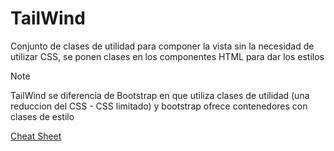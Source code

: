 # TailWind

Conjunto de clases de utilidad para componer la vista sin la necesidad de utilizar CSS, se ponen clases en los componentes HTML para dar los estilos

> [!NOTE]
> TailWind se diferencia de Bootstrap en que utiliza clases de utilidad (una reduccion del CSS - CSS limitado) y bootstrap ofrece contenedores con clases de estilo

[Cheat Sheet](https://tailwindcomponents.com/cheatsheet/)
